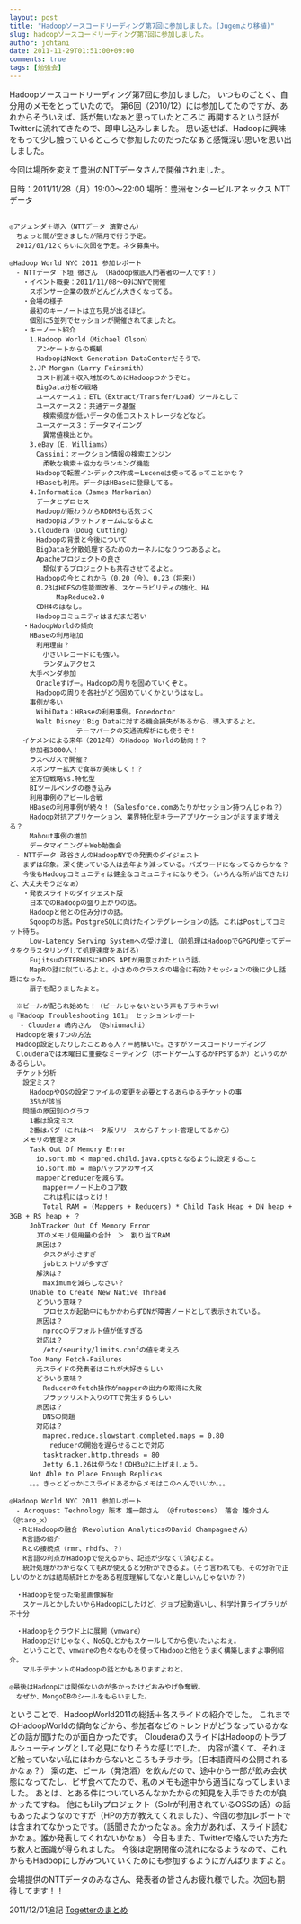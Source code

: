 ```yaml
---
layout: post
title: "Hadoopソースコードリーディング第7回に参加しました。(Jugemより移植)"
slug: hadoopソースコードリーディング第7回に参加しました。
author: johtani
date: 2011-11-29T01:51:00+09:00
comments: true
tags: [勉強会]
---
```

Hadoopソースコードリーディング第7回に参加しました。
いつものごとく、自分用のメモをとっていたので。
第6回（2010/12）には参加してたのですが、あれからそういえば、話が無いなぁと思っていたところに
再開するという話がTwitterに流れてきたので、即申し込みしました。
思い返せば、Hadoopに興味をもって少し触っているところで参加したのだったなぁと感慨深い思いを思い出しました。

今回は場所を変えて豊洲のNTTデータさんで開催されました。


日時：2011/11/28（月）19:00～22:00
場所：豊洲センタービルアネックス NTTデータ

```

◎アジェンダ＋導入（NTTデータ 濱野さん）
　ちょっと間が空きましたが隔月で行う予定。
　2012/01/12くらいに次回を予定。ネタ募集中。

◎Hadoop World NYC 2011 参加レポート
　- NTTデータ 下垣 徹さん （Hadoop徹底入門著者の一人です！）
　　・イベント概要：2011/11/08～09にNYで開催
　　　スポンサー企業の数がどんどん大きくなってる。
　　・会場の様子
　　　最初のキーノートは立ち見が出るほど。
　　　個別に5並列でセッションが開催されてましたと。
　　・キーノート紹介
　　　1.Hadoop World（Michael Olson）
　　　　アンケートからの概観
　　　　HadoopはNext Generation DataCenterだそうで。
　　　2.JP Morgan（Larry Feinsmith）
　　　　コスト削減＋収入増加のためにHadoopつかうぞと。
　　　　BigData分析の戦略
　　　　ユースケース１：ETL（Extract/Transfer/Load）ツールとして
　　　　ユースケース２：共通データ基盤
　　　　　検索頻度が低いデータの低コストストレージなどなど。
　　　　ユースケース３：データマイニング
　　　　　異常値検出とか。
　　　3.eBay（E. Williams）
　　　　Cassini：オークション情報の検索エンジン
　　　　　柔軟な検索＋協力なランキング機能
　　　　Hadoopで転置インデックス作成＝Luceneは使ってるってことかな？
　　　　HBaseも利用。データはHBaseに登録してる。
　　　4.Informatica（James Markarian）
　　　　データとプロセス
　　　　Hadoopが賑わうからRDBMSも活気づく
　　　　Hadoopはプラットフォームになるよと
　　　5.Cloudera（Doug Cutting）
　　　　Hadoopの背景と今後について
　　　　BigDataを分散処理するためのカーネルになりつつあるよと。
　　　　Apacheプロジェクトの良さ
　　　　　類似するプロジェクトも共存させてるよと。
　　　　Hadoopの今とこれから（0.20（今）、0.23（将来））
　　　　0.23はHDFSの性能面改善、スケーラビリティの強化、HA
　　　　　　　MapReduce2.0
　　　　CDH4のはなし。
　　　　Hadoopコミュニティはまだまだ若い
　　・HadoopWorldの傾向
　　　HBaseの利用増加
　　　　利用理由？
　　　　　小さいレコードにも強い。
　　　　　ランダムアクセス
　　　大手ベンダ参加
　　　　Oracleすげー。Hadoopの周りを固めていくぞと。
　　　　Hadoopの周りを各社がどう固めていくかというはなし。
　　　事例が多い
　　　　WibiData：HBaseの利用事例。Fonedoctor
　　　　Walt Disney：Big Dataに対する機会損失があるから、導入するよと。
　　　　　　　　　　テーマパークの交通流解析にも使うぞ！
　　イケメンによる来年（2012年）のHadoop Worldの動向！？
　　　参加者3000人！
　　　ラスベガスで開催？
　　　スポンサー拡大で食事が美味しく！？
　　　全方位戦略vs.特化型
　　　BIツールベンダの巻き込み
　　　利用事例のアピール合戦
　　　HBaseの利用事例が続々！（Salesforce.comあたりがセッション持つんじゃね？）
　　　Hadoop対抗アプリケーション、業界特化型キラーアプリケーションがますます増える？
　　　Mahout事例の増加
　　　データマイニング＋Web勉強会
　- NTTデータ 政谷さんのHadoopNYでの発表のダイジェスト
　　まずは印象。深く使っている人は去年より減っている。バズワードになってるからかな？
　　今後もHadoopコミュニティは健全なコミュニティになりそう。（いろんな所が出てきたけど、大丈夫そうだなぁ）
　　・発表スライドのダイジェスト版
　　　日本でのHadoopの盛り上がりの話。
　　　Hadoopと他との住み分けの話。
　　　Sqoopのお話。PostgreSQLに向けたインテグレーションの話。これはPostしてコミット待ち。
　　　Low-Latency Serving Systemへの受け渡し（前処理はHadoopでGPGPU使ってデータをクラスタリングして処理速度をあげる）
　　　FujitsuのETERNUSにHDFS APIが用意されたという話。
　　　MapRの話に似ているよと。小さめのクラスタの場合に有効？セッションの後に少し話題になった。
　　　扇子を配りましたよと。

　※ビールが配られ始めた！（ビールじゃないという声もチラホラｗ）
◎『Hadoop Troubleshooting 101』 セッションレポート
　 - Cloudera 嶋内さん （@shiumachi）
　Hadoopを壊す7つの方法
　Hadoop設定したりしたことある人？＝結構いた。さすがソースコードリーディング
　Clouderaでは木曜日に重要なミーティング（ボードゲームするかFPSするか）というのがあるらしい。
　チケット分析
　　設定ミス？
　　　HadoopやOSの設定ファイルの変更を必要とするあらゆるチケットの事
　　　35%が該当
　　問題の原因別のグラフ
　　　1番は設定ミス
　　　2番はバグ（これはベータ版リリースからチケット管理してるから）
　　メモリの管理ミス
　　　Task Out Of Memory Error
　　　　io.sort.mb < mapred.child.java.optsとなるように設定すること
　　　　io.sort.mb = mapバッファのサイズ
　　　　mapperとreducerを減らす。
　　　　　mapper＝ノード上のコア数
　　　　　これは机にはっとけ！
　　　　　Total RAM = (Mappers + Reducers) * Child Task Heap + DN heap + 3GB + RS heap + ？
　　　JobTracker Out Of Memory Error
　　　　JTのメモリ使用量の合計　＞　割り当てRAM
　　　　原因は？
　　　　　タスクが小さすぎ
　　　　　jobヒストリが多すぎ
　　　　解決は？
　　　　　maximumを減らしなさい？
　　　Unable to Create New Native Thread
　　　　どういう意味？
　　　　　プロセスが起動中にもかかわらずDNが障害ノードとして表示されている。
　　　　原因は？
　　　　　nprocのデフォルト値が低すぎる
　　　　対応は？
　　　　　/etc/seurity/limits.confの値を考えろ
　　　Too Many Fetch-Failures
　　　　元スライドの発表者はこれが大好きらしい
　　　　どういう意味？
　　　　　Reducerのfetch操作がmapperの出力の取得に失敗
　　　　　ブラックリスト入りのTTで発生するらしい
　　　　原因は？
　　　　　DNSの問題
　　　　対応は？
　　　　　mapred.reduce.slowstart.completed.maps = 0.80
　　　　　　reducerの開始を遅らせることで対応
　　　　　tasktracker.http.threads = 80
　　　　　Jetty 6.1.26は使うな！CDH3u2に上げましょう。
　　　Not Able to Place Enough Replicas
　　　。。。きっとどっかにスライドあるからメモはこのへんでいいか。。。

◎Hadoop World NYC 2011 参加レポート
　- Acroquest Technology 阪本 雄一郎さん （@frutescens） 落合 雄介さん （@taro_x）
　・RとHadoopの融合（Revolution AnalyticsのDavid Champagneさん）
　　R言語の紹介
　　Rとの接続点（rmr、rhdfs、？）
　　R言語の利点がHadoopで使えるから、記述が少なくて済むよと。
　　統計処理がわからなくてもRが使えると分析ができるよ。（そう言われても、その分析で正しいのかとかは結局統計とかをある程度理解してないと厳しいんじゃないか？）

　・Hadoopを使った衛星画像解析
　　スケールとかしたいからHadoopにしたけど、ジョブ起動遅いし、科学計算ライブラリが不十分

　・Hadoopをクラウド上に展開（vmware）
　　Hadoopだけじゃなく、NoSQLとかもスケールしてから使いたいよねぇ。
　　ということで、vmwareの色々なものを使ってHadoopと他をうまく構築しますよ事例紹介。
　　マルチテナントのHadoopの話とかもありますよねと。

◎最後はHadoopには関係ないのが多かったけどおみやげ争奪戦。
　なぜか、MongoDBのシールをもらいました。
```

ということで、HadoopWorld2011の総括＋各スライドの紹介でした。
これまでのHadoopWorldの傾向などから、参加者などのトレンドがどうなっているかなどの話が聞けたのが面白かったです。
ClouderaのスライドはHadoopのトラブルシューティングとして必見になりそうな感じでした。
内容が濃くて、それほど触っていない私にはわからないところもチラホラ。（日本語資料の公開されるかなぁ？）
案の定、ビール（発泡酒）を飲んだので、途中から一部が飲み会状態になってたし、ピザ食べてたので、私のメモも途中から適当になってしまいました。
あとは、とある件についていろんなかたからの知見を入手できたのが良かったですね。
他にもLilyプロジェクト（Solrが利用されているOSSの話）の話もあったようなのですが（HPの方が教えてくれました）、今回の参加レポートでは含まれてなかったです。（話聞きたかったなぁ。余力があれば、スライド読むかなぁ。誰か発表してくれないかなぁ）
今日もまた、Twitterで絡んでいた方たち数人と面識が得られました。
今後は定期開催の流れになるようなので、これからもHadoopにしがみついていくためにも参加するようにがんばりますよと。

会場提供のNTTデータのみなさん、発表者の皆さんお疲れ様でした。次回も期待してます！！

2011/12/01追記
[Togetterのまとめ](http://togetter.com/li/221481)
